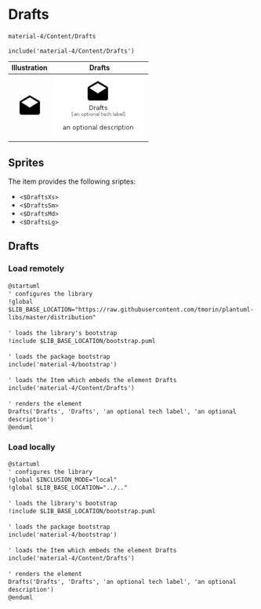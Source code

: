 # Drafts


```text
material-4/Content/Drafts
```

```text
include('material-4/Content/Drafts')
```



| Illustration | Drafts |
| :---: | :---: |
| ![illustration for Illustration](../../material-4/Content/Drafts.png) | ![illustration for Drafts](../../material-4/Content/Drafts.Local.png) |



## Sprites
The item provides the following sriptes:

- `<$DraftsXs>`
- `<$DraftsSm>`
- `<$DraftsMd>`
- `<$DraftsLg>`





## Drafts

### Load remotely
```plantuml
@startuml
' configures the library
!global $LIB_BASE_LOCATION="https://raw.githubusercontent.com/tmorin/plantuml-libs/master/distribution"

' loads the library's bootstrap
!include $LIB_BASE_LOCATION/bootstrap.puml

' loads the package bootstrap
include('material-4/bootstrap')

' loads the Item which embeds the element Drafts
include('material-4/Content/Drafts')

' renders the element
Drafts('Drafts', 'Drafts', 'an optional tech label', 'an optional description')
@enduml
```

### Load locally
```plantuml
@startuml
' configures the library
!global $INCLUSION_MODE="local"
!global $LIB_BASE_LOCATION="../.."

' loads the library's bootstrap
!include $LIB_BASE_LOCATION/bootstrap.puml

' loads the package bootstrap
include('material-4/bootstrap')

' loads the Item which embeds the element Drafts
include('material-4/Content/Drafts')

' renders the element
Drafts('Drafts', 'Drafts', 'an optional tech label', 'an optional description')
@enduml
```

